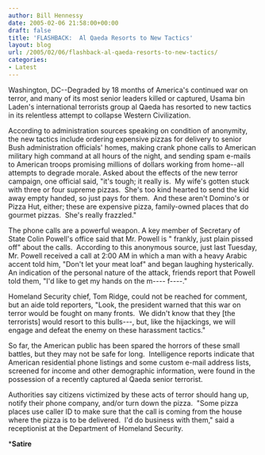 ```yaml
---
author: Bill Hennessy
date: 2005-02-06 21:58:00+00:00
draft: false
title: 'FLASHBACK:  Al Qaeda Resorts to New Tactics'
layout: blog
url: /2005/02/06/flashback-al-qaeda-resorts-to-new-tactics/
categories:
- Latest
---
```


Washington, DC--Degraded by 18 months of America's continued war on terror, and many of its most senior leaders killed or captured, Usama bin Laden's international terrorists group al Qaeda has resorted to new tactics in its relentless attempt to collapse Western Civilization.

According to administration sources speaking on condition of anonymity, the new tactics include ordering expensive pizzas for delivery to senior Bush administration officials' homes, making crank phone calls to American military high command at all hours of the night, and sending spam e-mails to American troops promising millions of dollars working from home--all attempts to degrade morale.
Asked about the effects of the new terror campaign, one official said, "it's tough; it really is.  My wife's gotten stuck with three or four supreme pizzas.  She's too kind hearted to send the kid away empty handed, so just pays for them.  And these aren't Domino's or Pizza Hut, either; these are expensive pizza, family-owned places that do gourmet pizzas.  She's really frazzled."

The phone calls are a powerful weapon. A key member of Secretary of State Colin Powell's office said that Mr. Powell is " frankly, just plain pissed off" about the calls.  According to this anonymous source, just last Tuesday, Mr. Powell received a call at 2:00 AM in which a man with a heavy Arabic accent told him, "Don't let your meat loaf" and began laughing hysterically.  An indication of the personal nature of the attack, friends report that Powell told them, "I'd like to get my hands on the m---- f----."

Homeland Security chief, Tom Ridge, could not be reached for comment, but an aide told reporters, "Look, the president warned that this war on terror would be fought on many fronts.  We didn't know that they [the terrorists] would resort to this bulls---, but, like the hijackings, we will engage and defeat the enemy on these harassment tactics."

So far, the American public has been spared the horrors of these small battles, but they may not be safe for long.  Intelligence reports indicate that American residential phone listings and some custom e-mail address lists, screened for income and other demographic information, were found in the possession of a recently captured al Qaeda senior terrorist.

Authorities say citizens victimized by these acts of terror should hang up, notify their phone company, and/or turn down the pizza.  "Some pizza places use caller ID to make sure that the call is coming from the house where the pizza is to be delivered.  I'd do business with them," said a receptionist at the Department of Homeland Security.

*****Satire****
